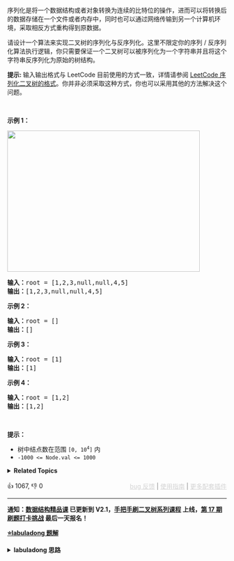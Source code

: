 <p>序列化是将一个数据结构或者对象转换为连续的比特位的操作，进而可以将转换后的数据存储在一个文件或者内存中，同时也可以通过网络传输到另一个计算机环境，采取相反方式重构得到原数据。</p>

<p>请设计一个算法来实现二叉树的序列化与反序列化。这里不限定你的序列 / 反序列化算法执行逻辑，你只需要保证一个二叉树可以被序列化为一个字符串并且将这个字符串反序列化为原始的树结构。</p>

<p><strong>提示: </strong>输入输出格式与 LeetCode 目前使用的方式一致，详情请参阅&nbsp;<a href="/faq/#binary-tree">LeetCode 序列化二叉树的格式</a>。你并非必须采取这种方式，你也可以采用其他的方法解决这个问题。</p>

<p>&nbsp;</p>

<p><strong>示例 1：</strong></p> 
<img alt="" src="https://assets.leetcode.com/uploads/2020/09/15/serdeser.jpg" style="width: 442px; height: 324px;" /> 
<pre>
<strong>输入：</strong>root = [1,2,3,null,null,4,5]
<strong>输出：</strong>[1,2,3,null,null,4,5]
</pre>

<p><strong>示例 2：</strong></p>

<pre>
<strong>输入：</strong>root = []
<strong>输出：</strong>[]
</pre>

<p><strong>示例 3：</strong></p>

<pre>
<strong>输入：</strong>root = [1]
<strong>输出：</strong>[1]
</pre>

<p><strong>示例 4：</strong></p>

<pre>
<strong>输入：</strong>root = [1,2]
<strong>输出：</strong>[1,2]
</pre>

<p>&nbsp;</p>

<p><strong>提示：</strong></p>

<ul> 
 <li>树中结点数在范围 <code>[0, 10<sup>4</sup>]</code> 内</li> 
 <li><code>-1000 &lt;= Node.val &lt;= 1000</code></li> 
</ul>

<details><summary><strong>Related Topics</strong></summary>树 | 深度优先搜索 | 广度优先搜索 | 设计 | 字符串 | 二叉树</details><br>

<div>👍 1067, 👎 0<span style='float: right;'><span style='color: gray;'><a href='https://github.com/labuladong/fucking-algorithm/discussions/939' target='_blank' style='color: lightgray;text-decoration: underline;'>bug 反馈</a> | <a href='https://mp.weixin.qq.com/s/7uUsXJpFJ8wzuMMxBmS7NQ' target='_blank' style='color: lightgray;text-decoration: underline;'>使用指南</a> | <a href='https://labuladong.github.io/algo/images/others/%E5%85%A8%E5%AE%B6%E6%A1%B6.jpg' target='_blank' style='color: lightgray;text-decoration: underline;'>更多配套插件</a></span></span></div>

<div id="labuladong"><hr>

**通知：[数据结构精品课](https://aep.h5.xeknow.com/s/1XJHEO) 已更新到 V2.1，[手把手刷二叉树系列课程](https://aep.xet.tech/s/3YGcq3) 上线，[第 17 期刷题打卡挑战](https://aep.xet.tech/s/2jPp5X) 最后一天报名！**



<p><strong><a href="https://labuladong.github.io/article?qno=297" target="_blank">⭐️labuladong 题解</a></strong></p>
<details><summary><strong>labuladong 思路</strong></summary>

## 基本思路

PS：这道题在[《算法小抄》](https://mp.weixin.qq.com/s/tUSovvogbR9StkPWb75fUw) 的第 247 页。

序列化问题其实就是遍历问题，你能遍历，顺手把遍历的结果转化成字符串的形式，不就是序列化了么？

这里我就简单说说用前序遍历的思路，前序遍历的特点是根节点在开头，然后接着左子树的前序遍历结果，然后接着右子树的前序遍历结果：

![](https://labuladong.gitee.io/pictures/二叉树序列化/1.jpeg)

所以如果按照前序遍历顺序进行序列化，反序列化的时候，就知道第一个元素是根节点的值，然后递归调用反序列化左右子树，接到根节点上即可，上述思路翻译成代码即可解决本题。

当然，这题也可以尝试使用二叉树的中序、后序、层序的遍历方式来做，具体可看详细题解。

**详细题解：[东哥带你刷二叉树（序列化篇）](https://labuladong.github.io/article/fname.html?fname=二叉树的序列化)**

**标签：[二叉树](https://mp.weixin.qq.com/mp/appmsgalbum?__biz=MzAxODQxMDM0Mw==&action=getalbum&album_id=2121994699837177859)，[数据结构](https://mp.weixin.qq.com/mp/appmsgalbum?__biz=MzAxODQxMDM0Mw==&action=getalbum&album_id=1318892385270808576)，递归**

## 解法代码

```java
public class Codec {
    String SEP = ",";
    String NULL = "#";

    /* 主函数，将二叉树序列化为字符串 */
    public String serialize(TreeNode root) {
        StringBuilder sb = new StringBuilder();
        serialize(root, sb);
        return sb.toString();
    }

    /* 辅助函数，将二叉树存入 StringBuilder */
    void serialize(TreeNode root, StringBuilder sb) {
        if (root == null) {
            sb.append(NULL).append(SEP);
            return;
        }

        /******前序遍历位置******/
        sb.append(root.val).append(SEP);
        /***********************/

        serialize(root.left, sb);
        serialize(root.right, sb);
    }

    /* 主函数，将字符串反序列化为二叉树结构 */
    public TreeNode deserialize(String data) {
        // 将字符串转化成列表
        LinkedList<String> nodes = new LinkedList<>();
        for (String s : data.split(SEP)) {
            nodes.addLast(s);
        }
        return deserialize(nodes);
    }

    /* 辅助函数，通过 nodes 列表构造二叉树 */
    TreeNode deserialize(LinkedList<String> nodes) {
        if (nodes.isEmpty()) return null;

        /******前序遍历位置******/
        // 列表最左侧就是根节点
        String first = nodes.removeFirst();
        if (first.equals(NULL)) return null;
        TreeNode root = new TreeNode(Integer.parseInt(first));
        /***********************/

        root.left = deserialize(nodes);
        root.right = deserialize(nodes);

        return root;
    }
}
```

**类似题目**：
  - [449. 序列化和反序列化二叉搜索树 🟠](/problems/serialize-and-deserialize-bst)
  - [剑指 Offer 37. 序列化二叉树 🔴](/problems/xu-lie-hua-er-cha-shu-lcof/)
  - [剑指 Offer II 048. 序列化与反序列化二叉树 🔴](/problems/h54YBf)

</details>
</div>



